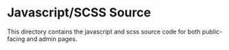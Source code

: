 # Javascript/SCSS Source

This directory contains the javascript and scss source code for both public-facing and admin pages.